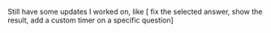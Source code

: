 Still have some updates I worked on, like [ fix the selected answer, show the result, add a custom timer on a specific question]
